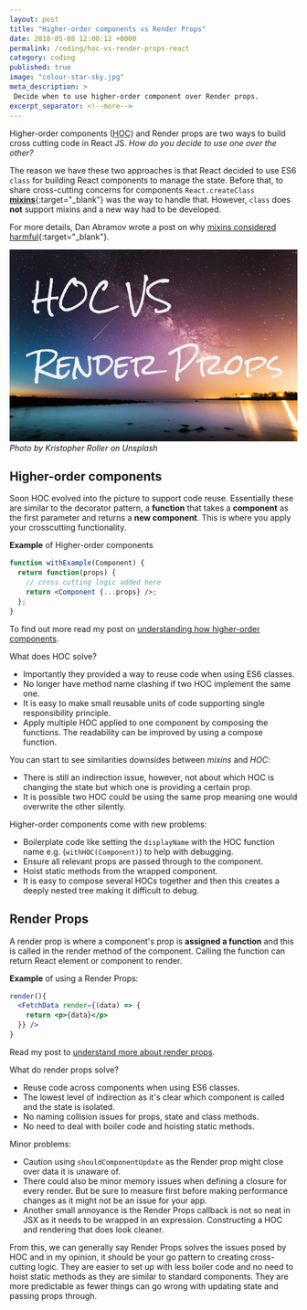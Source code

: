 ```yaml
---
layout: post
title: "Higher-order components vs Render Props"
date: 2018-05-08 12:00:12 +0000
permalink: /coding/hoc-vs-render-props-react
category: coding
published: true
image: "colour-star-sky.jpg"
meta_description: >
 Decide when to use higher-order component over Render props.
excerpt_separator: <!--more-->
---
```


Higher-order components (<abbr title="higher-order component">HOC</abbr>) and Render props are two ways to build cross cutting code in React JS. _How do you decide to use one over the other?_

<!--more-->

The reason we have these two approaches is that React decided to use ES6 `class` for building React components to manage the state. Before that, to share cross-cutting concerns for components `React.createClass` [**mixins**](https://github.com/facebook/react/blob/0.14-stable/docs/docs/05-reusable-components.md#mixins){:target="\_blank"} was the way to handle that. However, `class` does **not** support mixins and a new way had to be developed.

For more details, Dan Abramov wrote a post on why [mixins considered harmful](https://reactjs.org/blog/2016/07/13/mixins-considered-harmful.html){:target="\_blank"}.

![Colourful starry night](/images/colour-star-sky.jpg)
_Photo by Kristopher Roller on Unsplash_

## Higher-order components

Soon HOC evolved into the picture to support code reuse. Essentially these are similar to the decorator pattern, a **function** that takes a **component** as the first parameter and returns a **new component**. This is where you apply your crosscutting functionality.

**Example** of Higher-order components

```jsx
function withExample(Component) {
  return function(props) {
    // cross cutting logic added here
    return <Component {...props} />;
  };
}
```

To find out more read my post on [understanding how higher-order components](/coding/understanding-higher-order-components).

What does HOC solve?

- Importantly they provided a way to reuse code when using ES6 classes.
- No longer have method name clashing if two HOC implement the same one.
- It is easy to make small reusable units of code supporting single responsibility principle.
- Apply multiple HOC applied to one component by composing the functions. The readability can be improved by using a compose function.

You can start to see similarities downsides between _mixins_ and _HOC_:

- There is still an indirection issue, however, not about which HOC is changing the state but which one is providing a certain prop.
- It is possible two HOC could be using the same prop meaning one would overwrite the other silently.

Higher-order components come with new problems:

- Boilerplate code like setting the `displayName` with the HOC function name e.g. (`withHOC(Component)`) to help with debugging.
- Ensure all relevant props are passed through to the component.
- Hoist static methods from the wrapped component.
- It is easy to compose several HOCs together and then this creates a deeply nested tree making it difficult to debug.

## Render Props

A render prop is where a component's prop is **assigned a function** and this is called in the render method of the component. Calling the function can return React element or component to render.

**Example** of using a Render Props:

```jsx
render(){
  <FetchData render={(data) => {
    return <p>{data}</p>
  }} />
}
```

Read my post to [understand more about render props](/coding/understanding-render-props-react-js).

What do render props solve?

- Reuse code across components when using ES6 classes.
- The lowest level of indirection as it's clear which component is called and the state is isolated.
- No naming collision issues for props, state and class methods.
- No need to deal with boiler code and hoisting static methods.

Minor problems:

- Caution using `shouldComponentUpdate` as the Render prop might close over data it is unaware of.
- There could also be minor memory issues when defining a closure for every render. But be sure to measure first before making performance changes as it might not be an issue for your app.
- Another small annoyance is the Render Props callback is not so neat in JSX as it needs to be wrapped in an expression. Constructing a HOC and rendering that does look cleaner.

From this, we can generally say Render Props solves the issues posed by HOC and in my opinion, it should be your go pattern to creating cross-cutting logic. They are easier to set up with less boiler code and no need to hoist static methods as they are similar to standard components. They are more predictable as fewer things can go wrong with updating state and passing props through.
